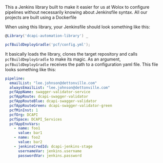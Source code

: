 
This a Jenkins library built to make it easier for us at Wolox to configure pipelines without necessarily knowing about Jenkinsfile syntax.
All our projects are built using a Dockerfile

When using this library, your Jenkinsfile should look something like this:

```groovy
@Library('dcapi-automation-library') _

pcfBuildDeployGradle('pcf/config.yml');
```

It basically loads the library, clones the target repository and calls `pcfBuildDeployGradle` to make its magic.
As an argument, `pcfBuildDeployGradle` receives the path to a configuration yaml file.
This file looks something like this:

```yaml
pipeline:
  emailList: "lee.johnson@dettonville.com"
  alwaysEmailList: "lee.johnson@dettonville.com"
  pcfAppName: swagger-validator-service
  pcfAppRoute: dcapi-swagger-validator
  pcfAppRouteBlue: dcapi-swagger-validator
  pcfAppRouteGreen: dcapi-swagger-validator-green
  pcfMinInst: 1
  pcfOrg: DCAPI
  pcfSpace: DCAPI_Services
  pcfAppEnvVars:
    - name: foo1
      value: bar1
    - name: foo2
      value: bar2
    - jenkinsCredId: dcapi-jenkins-stage
      usernameVar: jenkins.username
      passwordVar: jenkins.password
```
